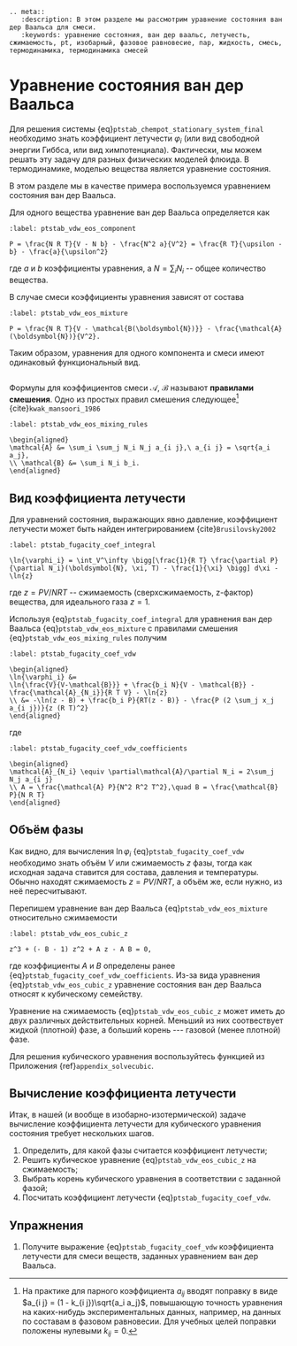 ```{eval-rst}
.. meta::
   :description: В этом разделе мы рассмотрим уравнение состояния ван дер Ваальса для смеси.
   :keywords: уравнение состояния, ван дер ваальс, летучесть, сжимаемость, pt, изобарный, фазовое равновесие, пар, жидкость, смесь, термодинамика, термодинамика смесей
```

# Уравнение состояния ван дер Ваальса

Для решения системы {eq}`ptstab_chempot_stationary_system_final` необходимо знать коэффициент летучести $\varphi_i$ (или вид свободной энергии Гиббса, или вид химпотенциала). Фактически, мы можем решать эту задачу для разных физических моделей флюида. В термодинамике, моделью вещества является уравнение состояния.

В этом разделе мы в качестве примера воспользуемся уравнением состояния ван дер Ваальса.

Для одного вещества уравнение ван дер Ваальса определяется как
```{math}
:label: ptstab_vdw_eos_component

P = \frac{N R T}{V - N b} - \frac{N^2 a}{V^2} = \frac{R T}{\upsilon - b} - \frac{a}{\upsilon^2}
```
где $a$ и $b$ коэффициенты уравнения, а $N = \sum_i N_i$ -- общее количество вещества.

В случае смеси коэффициенты уравнения зависят от состава
```{math}
:label: ptstab_vdw_eos_mixture

P = \frac{N R T}{V - \mathcal{B(\boldsymbol{N})}} - \frac{\mathcal{A}(\boldsymbol{N})}{V^2}.
```
Таким образом, уравнения для одного компонента и смеси имеют одинаковый функциональный вид.

```{index} правило ; смешения
```
Формулы для коэффициентов смеси $\mathcal{A}$, $\mathcal{B}$ называют **правилами смешения**. Одно из простых правил смешения следующее[^mixing_rule] {cite}`kwak_mansoori_1986`
```{math}
:label: ptstab_vdw_eos_mixing_rules

\begin{aligned}
\mathcal{A} &= \sum_i \sum_j N_i N_j a_{i j},\ a_{i j} = \sqrt{a_i a_j},
\\ \mathcal{B} &= \sum_i N_i b_i.
\end{aligned}
```
[^mixing_rule]: На практике для парного коэффициента $a_{i j}$ вводят поправку в виде $a_{i j} = (1 - k_{i j})\sqrt{a_i a_j}$, повышающую точность уравнения на каких-нибудь экспериментальных данных, например, на данных по составам в фазовом равновесии. Для учебных целей поправки положены нулевыми $k_{i j} = 0$.



## Вид коэффициента летучести

Для уравнений состояния, выражающих явно давление, коэффициент летучести может быть найден интегрированием {cite}`Brusilovsky2002`
```{math}
:label: ptstab_fugacity_coef_integral

\ln{\varphi_i} = \int_V^\infty \bigg[\frac{1}{R T} \frac{\partial P}{\partial N_i}(\boldsymbol{N}, \xi, T) - \frac{1}{\xi} \bigg] d\xi - \ln{z}
```
где $z = P V / N R T$ -- сжимаемость (сверхсжимаемость, z-фактор) вещества, для идеального газа $z = 1$.

Используя {eq}`ptstab_fugacity_coef_integral` для уравнения ван дер Ваальса {eq}`ptstab_vdw_eos_mixture` с правилами смешения {eq}`ptstab_vdw_eos_mixing_rules` получим
```{math}
:label: ptstab_fugacity_coef_vdw

\begin{aligned}
\ln{\varphi_i} &=
\ln{\frac{V}{V-\mathcal{B}}} + \frac{b_i N}{V - \mathcal{B}} - \frac{\mathcal{A}_{N_i}}{R T V} - \ln{z}
\\ &= -\ln(z - B) + \frac{b_i P}{RT(z - B)} - \frac{P (2 \sum_j x_j a_{i j})}{z (R T)^2}
\end{aligned}
```
где
```{math}
:label: ptstab_fugacity_coef_vdw_coefficients

\begin{aligned}
\mathcal{A}_{N_i} \equiv \partial\mathcal{A}/\partial N_i = 2\sum_j N_j a_{i j}
\\ A = \frac{\mathcal{A} P}{N^2 R^2 T^2},\quad B = \frac{\mathcal{B} P}{N R T}
\end{aligned}
```



## Объём фазы

Как видно, для вычисления $\ln \varphi_i$ {eq}`ptstab_fugacity_coef_vdw` необходимо знать объём $V$ или сжимаемость $z$ фазы, тогда как исходная задача ставится для состава, давления и температуры. Обычно находят сжимаемость $z = P V / N R T$, а объём же, если нужно, из неё пересчитывают.

Перепишем уравнение ван дер Ваальса {eq}`ptstab_vdw_eos_mixture` относительно сжимаемости
```{math}
:label: ptstab_vdw_eos_cubic_z

z^3 + (- B - 1) z^2 + A z - A B = 0,
```
где коэффициенты $A$ и $B$ определены ранее {eq}`ptstab_fugacity_coef_vdw_coefficients`. Из-за вида уравнения {eq}`ptstab_vdw_eos_cubic_z` уравнение состояния ван дер Ваальса относят к кубическому семейству.

Уравнение на сжимаемость {eq}`ptstab_vdw_eos_cubic_z` может иметь до двух различных действительных корней.
Меньший из них соотвествует жидкой (плотной) фазе, а больший корень --- газовой (менее плотной) фазе.

Для решения кубического уравнения воспользуйтесь функцией из Приложения {ref}`appendix_solvecubic`.



## Вычисление коэффициента летучести

Итак, в нашей (и вообще в изобарно-изотермической) задаче вычисление коэффициента летучести для кубического уравнения состояния требует нескольких шагов.

1. Определить, для какой фазы считается коэффициент летучести;
2. Решить кубическое уравнение {eq}`ptstab_vdw_eos_cubic_z` на сжимаемость;
3. Выбрать корень кубического уравнения в соответствии с заданной фазой;
4. Посчитать коэффициент летучести {eq}`ptstab_fugacity_coef_vdw`.



## Упражнения

1. Получите выражение {eq}`ptstab_fugacity_coef_vdw` коэффициента летучести для смеси веществ, заданных уравнением ван дер Ваальса.
